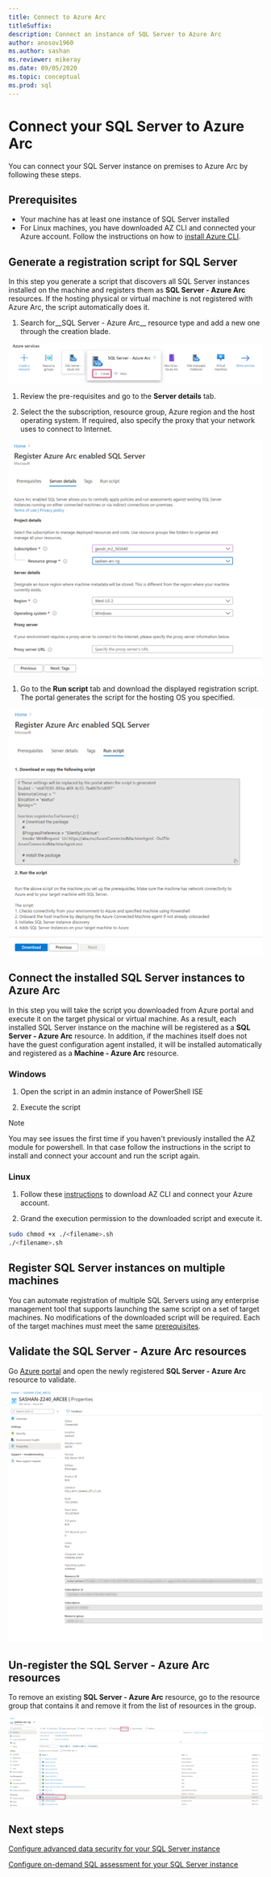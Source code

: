 ```yaml
---
title: Connect to Azure Arc
titleSuffix:
description: Connect an instance of SQL Server to Azure Arc
author: anosov1960
ms.author: sashan 
ms.reviewer: mikeray
ms.date: 09/05/2020
ms.topic: conceptual
ms.prod: sql
---
```

# Connect your SQL Server to Azure Arc

You can connect your SQL Server instance on premises to Azure Arc by following these steps.

## Prerequisites

* Your machine has at least one instance of SQL Server installed
* For Linux machines, you have downloaded AZ CLI and connected your Azure account. Follow the instructions on how to [install Azure CLI](/cli/azure/install-azure-cli-apt).

## Generate a registration script for SQL Server

In this step you generate a script that discovers all SQL Server instances installed on the machine and registers them as __SQL Server - Azure Arc__ resources. If the hosting physical or virtual machine is not registered with Azure Arc, the script automatically does it.

1. Search for__SQL Server - Azure Arc__ resource type and add a new one through the creation blade.

![Start creation](media/join/start-creation-of-sql-server-azure-arc-resource.png)
    
1. Review the pre-requisites and go to the **Server details** tab.  

1. Select the the subscription, resource group, Azure region and the host operating system. If required, also specify the proxy that your network uses to connect to Internet.

![Server details](media/join/server-details-sql-server-azure-arc.png)

1. Go to the **Run script** tab and download the displayed registration script. The portal generates the script for the hosting OS you specified.

![Download script](media/join/download-script-sql-server-azure-arc.png)

## Connect the installed SQL Server instances to Azure Arc

In this step you will take the script you downloaded from Azure portal and execute it on the target physical or virtual machine. As a result, each installed SQL Server instance on the machine will be registered as a __SQL Server - Azure Arc__ resource. In addition, if the machines itself does not have the guest configuration agent installed, it will be installed automatically and registered as a __Machine - Azure Arc__ resource.

### Windows

1. Open the script in an admin instance of PowerShell ISE

1. Execute the script

> [!NOTE]
> You may see issues the first time if you haven't previously installed the AZ module for powershell. In that case follow the instructions in the script to install and connect your account and run the script again.

### Linux

1. Follow these [instructions](/cli/azure/install-azure-cli-apt) to download AZ CLI and connect your Azure account.

1. Grand the execution permission to the downloaded script and execute it.

```bash
sudo chmod +x ./<filename>.sh
./<filename>.sh
```

## Register SQL Server instances on multiple machines

You can automate registration of multiple SQL Servers using any enterprise management tool that supports launching the same script on a set of target machines. No modifications of the downloaded script will be required. Each of the target machines must meet the same [prerequisites](#prerequisites).

## Validate the SQL Server - Azure Arc resources

Go [Azure portal](https://ms.portal.azure.com/#home) and open the newly registered __SQL Server - Azure Arc__ resource to validate.

![Validate connected SQL server ](media/join/validate-sql-server-azure-arc.png)

## Un-register the SQL Server - Azure Arc resources

To remove an existing __SQL Server - Azure Arc__ resource, go to the resource group that contains it and remove it from the list of resources in the group.

![Unregister SQL Server](media/join/delete-sql-server-azure-arc.png)

## Next steps

[Configure advanced data security for your SQL Server instance](configure-advanced-data-security.md)

[Configure on-demand SQL assessment for your SQL Server instance](assess.md)